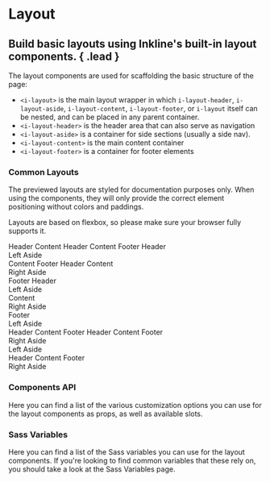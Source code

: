 # Layout
## Build basic layouts using Inkline's built-in layout components. { .lead }

The layout components are used for scaffolding the basic structure of the page:
- `<i-layout>` is the main layout wrapper in which `i-layout-header`, `i-layout-aside`, `i-layout-content`, `i-layout-footer`, or `i-layout` itself can be nested, and can be placed in any parent container.
- `<i-layout-header>` is the header area that can also serve as navigation
- `<i-layout-aside>` is a container for side sections (usually a side nav).
- `<i-layout-content>` is the main content container
- `<i-layout-footer>` is a container for footer elements

### Common Layouts

The previewed layouts are styled for documentation purposes only. When using the components, they will only 
provide the correct element positioning without colors and paddings.

Layouts are based on flexbox, so please make sure your browser fully supports it. 

<i-code-preview title="Content With Header">

<i-layout class="-preview">
    <i-layout-header>
        Header
    </i-layout-header>
    <i-layout-content>
        Content
    </i-layout-content>
</i-layout>

<template slot="html">

~~~html
<i-layout>
    <i-layout-header>
        Header
    </i-layout-header>
    
    <i-layout-content>
        Content
    </i-layout-content>
</i-layout>
~~~

</template>
</i-code-preview>
   
<i-code-preview title="Content With Header and Footer">

<i-layout class="-preview">
    <i-layout-header>
        Header
    </i-layout-header>
    <i-layout-content>
        Content
    </i-layout-content>
    <i-layout-footer>
        Footer
    </i-layout-footer>
</i-layout>

<template slot="html">

~~~html
<i-layout>
    <i-layout-header>
        Header
    </i-layout-header>
    
    <i-layout-content>
        Content
    </i-layout-content>
    
    <i-layout-footer>
        Footer
    </i-layout-footer>
</i-layout>
~~~

</template>
</i-code-preview>

<i-code-preview title="Content With Left Aside">

<i-layout class="-preview">
    <i-layout-header>
        Header
    </i-layout-header>
    <i-layout vertical>
        <i-layout-aside>
            <div class="layout-aside-preview-text">Left Aside</div>
        </i-layout-aside>
        <i-layout-content>
            Content
        </i-layout-content>
    </i-layout>
    <i-layout-footer>
        Footer
    </i-layout-footer>
</i-layout>

<template slot="html">

~~~html
<i-layout>
    <i-layout-header>
        Header
    </i-layout-header>
    
    <i-layout vertical>
        <i-layout-aside>
            Left Aside
        </i-layout-aside>
        
        <i-layout-content>
            Content
        </i-layout-content>
    </i-layout>
    
    <i-layout-footer>
        Footer
    </i-layout-footer>
</i-layout>
~~~   

</template>
<template slot="css">

~~~css
.layout-aside {
    width: 16rem;
}
~~~

</template>
</i-code-preview>

<i-code-preview title="Content With Right Aside">

<i-layout class="-preview">
    <i-layout-header>
        Header
    </i-layout-header>
    <i-layout vertical>
        <i-layout-content>
            Content
        </i-layout-content>
        <i-layout-aside>
            <div class="layout-aside-preview-text">Right Aside</div>
        </i-layout-aside>
    </i-layout>
    <i-layout-footer>
        Footer
    </i-layout-footer>
</i-layout>

<template slot="html">

~~~html
<i-layout>
    <i-layout-header>
        Header
    </i-layout-header>
    
    <i-layout vertical>
        <i-layout-content>
            Content
        </i-layout-content>
        
        <i-layout-aside>
            Right Aside
        </i-layout-aside>
    </i-layout>
    
    <i-layout-footer>
        Footer
    </i-layout-footer>
</i-layout>
~~~

</template>
<template slot="css">

~~~css
.layout-aside {
    width: 16rem;
}
~~~

</template>
</i-code-preview>

<i-code-preview title="Content With Left and Right Asides">

<i-layout class="-preview">
    <i-layout-header>
        Header
    </i-layout-header>
    <i-layout vertical>
        <i-layout-aside>
            <div class="layout-aside-preview-text">Left Aside</div>
        </i-layout-aside>
        <i-layout-content>
            Content
        </i-layout-content>
        <i-layout-aside>
            <div class="layout-aside-preview-text">Right Aside</div>
        </i-layout-aside>
    </i-layout>
    <i-layout-footer>
        Footer
    </i-layout-footer>
</i-layout>

<template slot="html">

~~~html
<i-layout>
    <i-layout-header>
        Header
    </i-layout-header>
    
    <i-layout vertical>
        <i-layout-aside>
            Left Aside
        </i-layout-aside>
        
        <i-layout-content>
            Content
        </i-layout-content>
        
        <i-layout-aside>
            Right Aside
        </i-layout-aside>
    </i-layout>
    
    <i-layout-footer>
        Footer
    </i-layout-footer>
</i-layout>
~~~

</template>
<template slot="css">

~~~css
.layout-aside {
    width: 16rem;
}
~~~

</template>
</i-code-preview>

<i-code-preview title="Layout with Left Aside">

<i-layout vertical class="-preview">
    <i-layout-aside>
        <div class="layout-aside-preview-text">Left Aside</div>
    </i-layout-aside>
    <i-layout>
        <i-layout-header>
            Header
        </i-layout-header>
        <i-layout-content>
            Content
        </i-layout-content>
        <i-layout-footer>
            Footer
        </i-layout-footer>
    </i-layout>
</i-layout>

<template slot="html">

~~~html
<i-layout vertical>
    <i-layout-aside>
        Left Aside
    </i-layout-aside>
    
    <i-layout>
        <i-layout-header>
            Header
        </i-layout-header>
        
        <i-layout-content>
            Content
        </i-layout-content>
        
        <i-layout-footer>
            Footer
        </i-layout-footer>
    </i-layout>
</i-layout>
~~~

</template>
<template slot="css">

~~~css
.layout-aside {
    width: 16rem;
}
~~~

</template>
</i-code-preview>

<i-code-preview title="Layout with Right Aside">

<i-layout vertical class="-preview">
    <i-layout>
        <i-layout-header>
            Header
        </i-layout-header>
        <i-layout-content>
            Content
        </i-layout-content>
        <i-layout-footer>
            Footer
        </i-layout-footer>
    </i-layout>
    <i-layout-aside>
        <div class="layout-aside-preview-text">Right Aside</div>
    </i-layout-aside>
</i-layout>

<template slot="html">

~~~html
<i-layout vertical>
    <i-layout>
        <i-layout-header>
            Header
        </i-layout-header>
        
        <i-layout-content>
            Content
        </i-layout-content>
        
        <i-layout-footer>
            Footer
        </i-layout-footer>
    </i-layout>
    
    <i-layout-aside>
        Right Aside
    </i-layout-aside>
</i-layout>
~~~

</template>
<template slot="css">

~~~css
.layout-aside {
    width: 16rem;
}
~~~
</template>

</i-code-preview>

<i-code-preview title="Layout with Left and Right Asides">

<i-layout vertical class="-preview">
    <i-layout-aside>
        <div class="layout-aside-preview-text">Left Aside</div>
    </i-layout-aside>
    <i-layout>
        <i-layout-header>
            Header
        </i-layout-header>
        <i-layout-content>
            Content
        </i-layout-content>
        <i-layout-footer>
            Footer
        </i-layout-footer>
    </i-layout>
    <i-layout-aside>
        <div class="layout-aside-preview-text">Right Aside</div>
    </i-layout-aside>
</i-layout>

<template slot="html">

~~~html
<i-layout vertical>
    <i-layout-aside>
        Left Aside
    </i-layout-aside>
    
    <i-layout>
        <i-layout-header>
            Header
        </i-layout-header>
        
        <i-layout-content>
            Content
        </i-layout-content>
        
        <i-layout-footer>
            Footer
        </i-layout-footer>
    </i-layout>
    
    <i-layout-aside>
        Right Aside
    </i-layout-aside>
</i-layout>
~~~

</template>
<template slot="css">

~~~css
.layout-aside {
    width: 16rem;
}
~~~

</template>
</i-code-preview>


### Components API
Here you can find a list of the various customization options you can use for the layout components as props, as well as available slots.

<i-api-preview title="Layout API" expanded link="https://github.com/inkline/inkline/tree/master/packages/inkline/src/components/Layout">
    <template slot="props">
        <api-table>
            <api-table-row>
                <template slot="property">vertical</template>
                <template slot="description">Sets the orientation of the layout to vertical. Used for achieving layout columns.</template>
                <template slot="type"><code>Boolean</code></template>
                <template slot="values"><code>true</code>, <code>false</code></template>
                <template slot="default"><code>false</code></template>
            </api-table-row>
        </api-table>
    </template>
    <template slot="slots">
        <api-table>
            <api-table-row>
                <template slot="slot">default</template>
                <template slot="description">Slot for layout default content.</template>
            </api-table-row>
        </api-table>
    </template>
</i-api-preview>

<i-api-preview title="Layout Header API" expanded link="https://github.com/inkline/inkline/tree/master/packages/inkline/src/components/LayoutHeader" default-active='slots'>
    <template slot="slots">
        <api-table>
            <api-table-row>
                <template slot="slot">default</template>
                <template slot="description">Slot for layout header default content.</template>
            </api-table-row>
        </api-table>
    </template>
</i-api-preview>

<i-api-preview title="Layout Content API" expanded link="https://github.com/inkline/inkline/tree/master/packages/inkline/src/components/LayoutContent" default-active='slots'>
    <template slot="slots">
        <api-table>
            <api-table-row>
                <template slot="slot">default</template>
                <template slot="description">Slot for layout content default content.</template>
            </api-table-row>
        </api-table>
    </template>
</i-api-preview>

<i-api-preview title="Layout Footer API" expanded link="https://github.com/inkline/inkline/tree/master/packages/inkline/src/components/LayoutFooter" default-active='slots'>
    <template slot="slots">
        <api-table>
            <api-table-row>
                <template slot="slot">default</template>
                <template slot="description">Slot for layout footer default content.</template>
            </api-table-row>
        </api-table>
    </template>
</i-api-preview>

<i-api-preview title="Layout Aside API" expanded link="https://github.com/inkline/inkline/tree/master/packages/inkline/src/components/LayoutAside" default-active='slots'>
    <template slot="slots">
        <api-table>
            <api-table-row>
                <template slot="slot">default</template>
                <template slot="description">Slot for layout aside default content.</template>
            </api-table-row>
        </api-table>
    </template>
</i-api-preview>


### Sass Variables
Here you can find a list of the Sass variables you can use for the layout components. If you're looking to find common variables that these rely on, you should take a look at the <nuxt-link :to="{ name: 'docs-core-sass-variables' }">Sass Variables</nuxt-link> page.

<i-scss-preview title="Layout Aside" expanded>
    <template slot="scss">
        <api-table>
            <api-table-row>
                <template slot="property">$layout-aside-background</template>
                <template slot="default"><code>$color-transparent</code></template>
            </api-table-row>
            <api-table-row>
                <template slot="property">$layout-aside-width</template>
                <template slot="default"><code>auto</code></template>
            </api-table-row>
        </api-table>
    </template>
</i-scss-preview>

<i-scss-preview title="Layout Header" expanded>
    <template slot="scss">
        <api-table>
            <api-table-row>
                <template slot="property">$layout-header-background</template>
                <template slot="default"><code>$color-transparent</code></template>
            </api-table-row>
            <api-table-row>
                <template slot="property">$layout-header-padding</template>
                <template slot="default"><code>$spacer</code></template>
            </api-table-row>
        </api-table>
    </template>
</i-scss-preview>

<i-scss-preview title="Layout Footer" expanded>
    <template slot="scss">
        <api-table>
            <api-table-row>
                <template slot="property">$layout-footer-background</template>
                <template slot="default"><code>$color-gray-10</code></template>
            </api-table-row>
            <api-table-row>
                <template slot="property">$layout-footer-padding</template>
                <template slot="default"><code>$spacer</code></template>
            </api-table-row>
        </api-table>
    </template>
</i-scss-preview>

